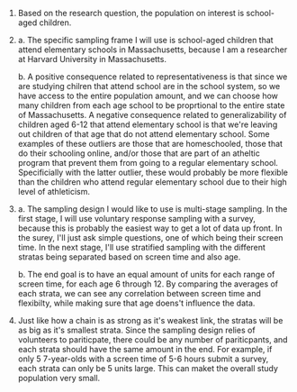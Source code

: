 1. Based on the research question, the population on interest is school-aged children.

2. 
    a. The specific sampling frame I will use is school-aged children that attend elementary schools in Massachusetts, because I am a researcher at Harvard University in Massachusetts. 

    b. A positive consequence related to representativeness is that since we are studying chilren that attend school are in the school system, so we have access to the entire population amount, and we can choose how many children from each age school to be proprtional to the entire state of Massachusetts. A negative consequence related to generalizability of children aged 6-12 that attend elementary school is that we're leaving out children of that age that do not attend elementary school. Some examples of these outliers are those that are homeschooled, those that do their schooling online, and/or those that are part of an atheltic program that prevent them from going to a regular elementary school. Specificially with the latter outlier, these would probably be more flexible than the children who attend regular elementary school due to their high level of athleticism. 

3. 
    a. The sampling design I would like to use is multi-stage sampling. In the first stage, I will use voluntary response sampling with a survey, because this is probably the easiest way to get a lot of data up front. In the surey, I'll just ask simple questions, one of which being their screen time. In the next stage, I'll use stratified sampling with the different stratas being separated based on screen time and also age.

    b. The end goal is to have an equal amount of units for each range of screen time, for each age 6 through 12. By comparing the averages of each strata, we can see any correlation between screen time and flexibilty, while making sure that age doens't influence the data.

4. Just like how a chain is as strong as it's weakest link, the stratas will be as big as it's smallest strata. Since the sampling design relies of volunteers to pariticpate, there could be any number of pariticpants, and each strata should have the same amount in the end. For example, if only 5 7-year-olds with a screen time of 5-6 hours submit a survey, each strata can only be 5 units large. This can maket the overall study population very small.